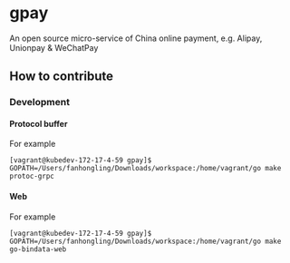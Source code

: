 # gpay
An open source micro-service of China online payment, e.g. Alipay, Unionpay &amp; WeChatPay

## How to contribute

### Development


#### Protocol buffer

For example
```
[vagrant@kubedev-172-17-4-59 gpay]$ GOPATH=/Users/fanhongling/Downloads/workspace:/home/vagrant/go make protoc-grpc
```

#### Web

For example
```
[vagrant@kubedev-172-17-4-59 gpay]$ GOPATH=/Users/fanhongling/Downloads/workspace:/home/vagrant/go make go-bindata-web
```